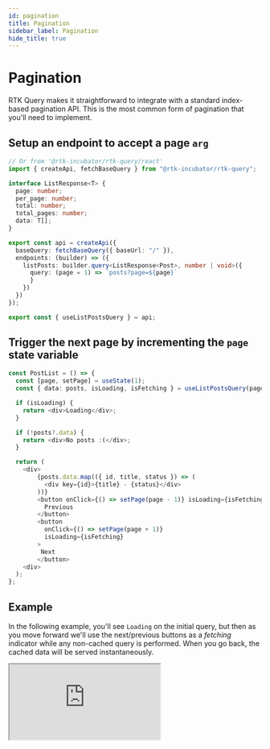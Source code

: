 ```yaml
---
id: pagination
title: Pagination
sidebar_label: Pagination
hide_title: true
---
```


# Pagination

RTK Query makes it straightforward to integrate with a standard index-based pagination API. This is the most common form of pagination that you'll need to implement.

## Setup an endpoint to accept a page `arg`

```ts title="src/app/services/posts.ts"
// Or from '@rtk-incubator/rtk-query/react'
import { createApi, fetchBaseQuery } from "@rtk-incubator/rtk-query";

interface ListResponse<T> {
  page: number;
  per_page: number;
  total: number;
  total_pages: number;
  data: T[];
}

export const api = createApi({
  baseQuery: fetchBaseQuery({ baseUrl: "/" }),
  endpoints: (builder) => ({
    listPosts: builder.query<ListResponse<Post>, number | void>({
      query: (page = 1) => `posts?page=${page}`
      }
    })
  })
});

export const { useListPostsQuery } = api;
```

## Trigger the next page by incrementing the `page` state variable

```ts title="src/features/posts/PostsManager.tsx"
const PostList = () => {
  const [page, setPage] = useState(1);
  const { data: posts, isLoading, isFetching } = useListPostsQuery(page);

  if (isLoading) {
    return <div>Loading</div>;
  }

  if (!posts?.data) {
    return <div>No posts :(</div>;
  }

  return (
    <div>
        {posts.data.map(({ id, title, status }) => (
          <div key={id}>{title} - {status}</div>
        ))}
        <button onClick={() => setPage(page - 1)} isLoading={isFetching}>
          Previous
        </button>
        <button
          onClick={() => setPage(page + 1)}
          isLoading={isFetching}
        >
         Next
        </button>
    <div>
  );
};
```

## Example

In the following example, you'll see `Loading` on the initial query, but then as you move forward we'll use the next/previous buttons as a _fetching_ indicator while any non-cached query is performed. When you go back, the cached data will be served instantaneously.

<iframe
  src="https://codesandbox.io/embed/concepts-pagination-6tjz1?fontsize=12&hidenavigation=1&theme=dark"
  style={{ width: '100%', height: '600px', border: 0, borderRadius: '4px', overflow: 'hidden' }}
  title="rtk-query-react-hooks-example"
  allow="geolocation; microphone; camera; midi; vr; accelerometer; gyroscope; payment; ambient-light-sensor; encrypted-media; usb"
  sandbox="allow-modals allow-forms allow-popups allow-scripts allow-same-origin"
></iframe>
